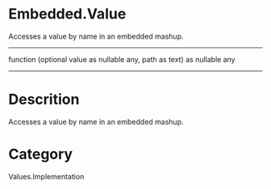 ﻿# Embedded.Value
Accesses a value by name in an embedded mashup.
***
function (optional value as nullable any, path as text) as nullable any
***
# Descrition 
Accesses a value by name in an embedded mashup.
# Category 
Values.Implementation
